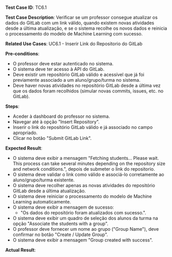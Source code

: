 **Test Case ID**: TC6.1

**Test Case Description**: Verificar se um professor consegue atualizar os dados do GitLab com um link válido, quando existem novas atividades desde a última atualização, e se o sistema recolhe os novos dados e reinicia o processamento do modelo de Machine Learning com sucesso.  

**Related Use Cases**: UC6.1 - Inserir Link do Repositorio do GitLab

**Pre-conditions**:  

- O professor deve estar autenticado no sistema.  
- O sistema deve ter acesso à API do GitLab.  
- Deve existir um repositório GitLab válido e acessível que já foi previamente associado a um aluno/grupo/turma no sistema.  
- Deve haver novas atividades no repositório GitLab desde a última vez que os dados foram recolhidos (simular novas commits, issues, etc. no GitLab).  

**Steps**:  

- Aceder à dashboard do professor no sistema.  
- Navegar até à opção "Insert Repository".  
- Inserir o link do repositório GitLab válido e já associado no campo apropriado.  
- Clicar no botão "Submit GitLab Link".  

**Expected Result**:  

- O sistema deve exibir a mensagem "Fetching students... Please wait.
This process can take several minutes depending on the repository size and network conditions.", depois de submeter o link do repositorio.
- O sistema deve validar o link como válido e associá-lo corretamente ao aluno/grupo/turma existente.  
- O sistema deve recolher apenas as novas atividades do repositório GitLab desde a última atualização.  
- O sistema deve reiniciar o processamento do modelo de Machine Learning automaticamente.  
- O sistema deve exibir a mensagem de sucesso:  
  - "Os dados do repositório foram atualizados com sucesso.".
- O sistema deve exibir um quadro de seleção dos alunos da turma na opção "Associate the students with a group". 
- O professor deve fornecer um nome ao grupo ("Group Name"), deve confirmar no botão "Create / Update Group".
- O sistema deve exibir a mensagem "Group created with success".

**Actual Result**:
